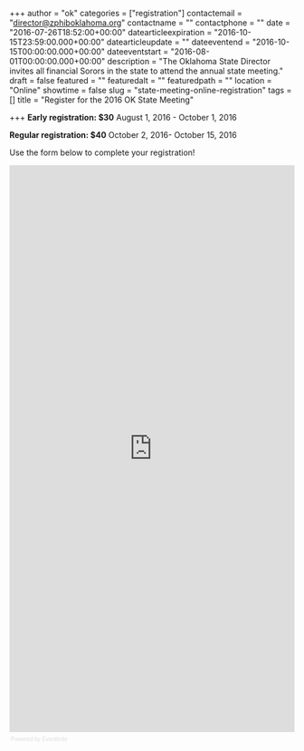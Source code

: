 +++
author = "ok"
categories = ["registration"]
contactemail = "director@zphiboklahoma.org"
contactname = ""
contactphone = ""
date = "2016-07-26T18:52:00+00:00"
datearticleexpiration = "2016-10-15T23:59:00.000+00:00"
datearticleupdate = ""
dateeventend = "2016-10-15T00:00:00.000+00:00"
dateeventstart = "2016-08-01T00:00:00.000+00:00"
description = "The Oklahoma State Director invites all financial Sorors in the state to attend the annual state meeting."
draft = false
featured = ""
featuredalt = ""
featuredpath = ""
location = "Online"
showtime = false
slug = "state-meeting-online-registration"
tags = []
title = "Register for the 2016 OK State Meeting"

+++
**Early registration: $30**
August 1, 2016 - October 1, 2016

**Regular registration: $40**
October 2, 2016- October 15, 2016

Use the form below to complete your registration!

<div style="width:100%; text-align:left;" ><iframe  src="https://www.eventbrite.com/e/2016-zeta-phi-beta-sorority-inc-oklahoma-state-leadership-meeting-tickets-26812041538?ref=eweb" frameborder="0" height="1000" width="100%" vspace="0" hspace="0" marginheight="5" marginwidth="5" scrolling="auto" allowtransparency="true"></iframe><div style="font-family:Helvetica, Arial; font-size:10px; padding:5px 0 5px; margin:2px; width:100%; text-align:left;" ><a class="powered-by-eb" style="color: #dddddd; text-decoration: none;" target="_blank" href="http://www.eventbrite.com/l/registration-online/">Powered by Eventbrite</a></div></div>